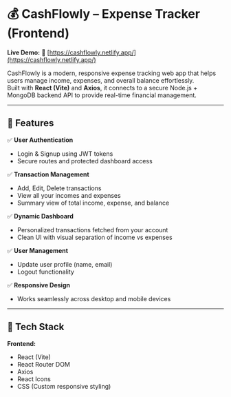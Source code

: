 # 💰 CashFlowly – Expense Tracker (Frontend)

**Live Demo:** 🔗 [https://cashflowly.netlify.app/](https://cashflowly.netlify.app/)

CashFlowly is a modern, responsive expense tracking web app that helps users manage income, expenses, and overall balance effortlessly.  
Built with **React (Vite)** and **Axios**, it connects to a secure Node.js + MongoDB backend API to provide real-time financial management.

---

## 🚀 Features

✅ **User Authentication**
- Login & Signup using JWT tokens  
- Secure routes and protected dashboard access  

✅ **Transaction Management**
- Add, Edit, Delete transactions  
- View all your incomes and expenses  
- Summary view of total income, expense, and balance  

✅ **Dynamic Dashboard**
- Personalized transactions fetched from your account  
- Clean UI with visual separation of income vs expenses  

✅ **User Management**
- Update user profile (name, email)  
- Logout functionality  

✅ **Responsive Design**
- Works seamlessly across desktop and mobile devices  

---

## 🧰 Tech Stack

**Frontend:**
- React (Vite)
- React Router DOM
- Axios
- React Icons
- CSS (Custom responsive styling)
 
